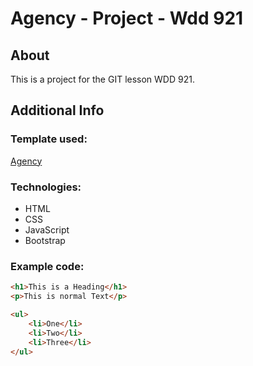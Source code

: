 # Agency - Project - Wdd 921

## About

This is a project for the GIT lesson WDD 921.

## Additional Info

### Template used:
[Agency](https://startbootstrap.com/theme/agency)

### Technologies:
* HTML
* CSS
* JavaScript
* Bootstrap

### Example code:

```html
<h1>This is a Heading</h1>
<p>This is normal Text</p>

<ul> 
    <li>One</li>
    <li>Two</li>
    <li>Three</li>
</ul>
```

```js

```